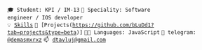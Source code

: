 <code>🎓 Student: KPI / IM-13</code>
<code>👷 Speciality: Software engineer / IOS developer</code><br>
<code>💡 [Skills](SKILLS.md)</code>
<code>🧻 [Projects(https://github.com/bLuDd1?tab=projects&type=beta)]</code>
<code>🧑‍💻 Languages: JavaScript</code>
<code>💬 telegram: [@demasmxrxz](https://telegram.me/demasmxrxz)</code>
<code>📫 [dtavluj@gmail.com](mailto:dtavluj@gmail.com)</code>
